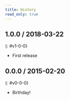 ```yaml
---
title: History
read_only: true
---
```



## 1.0.0 / 2018-03-22
{: #v1-0-0}

- First release


## 0.0.0 / 2015-02-20
{: #v0-0-0}

- Birthday!
